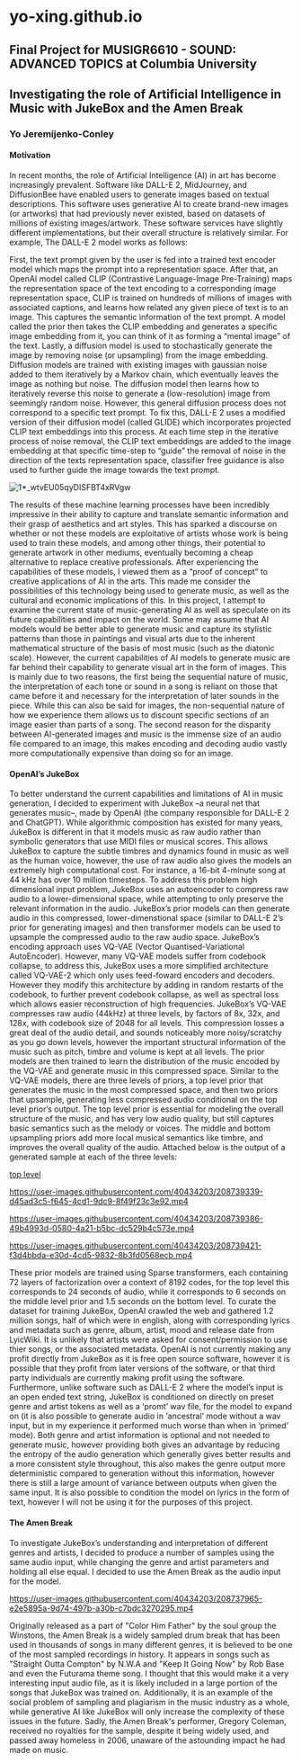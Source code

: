 # yo-xing.github.io
## Final Project for MUSIGR6610 - SOUND: ADVANCED TOPICS at Columbia University

## Investigating the role of Artificial Intelligence in Music with JukeBox and the Amen Break
### Yo Jeremijenko-Conley  

#### Motivation
In recent months, the role of Artificial Intelligence (AI) in art has become increasingly prevalent. Software like DALL-E 2, MidJourney, and DiffusionBee have enabled users to generate images based on textual descriptions. This software uses generative AI to create brand-new images (or artworks) that had previously never existed, based on datasets of millions of existing images/artwork. These software services have slightly different implementations, but their overall structure is relatively similar. For example, The DALL-E 2 model works as follows: 

First, the text prompt given by the user is fed into a trained text encoder model which maps the prompt into a representation space. After that, an OpenAI model called CLIP (Contrastive Language-Image Pre-Training) maps the representation space of the text encoding to a corresponding image representation space, CLIP is trained on hundreds of millions of images with associated captions, and learns how related any given piece of text is to an image. This captures the semantic information of the text prompt. A model called the prior then takes the CLIP embedding and generates a specific image embedding from it, you can think of it as forming a “mental image” of the text. Lastly, a diffusion model is used to stochastically generate the image by removing noise (or upsampling) from the image embedding. Diffusion models are trained with existing images with gaussian noise added to them iteratively by a Markov chain, which eventually leaves the image as nothing but noise. The diffusion model then learns how to iteratively reverse this noise to generate a (low-resolution) image from seemingly random noise. However, this general diffusion process does not correspond to a specific text prompt. To fix this, DALL-E 2 uses a modified version of their diffusion model (called GLIDE) which incorporates projected CLIP text embeddings into this process. At each time step in the iterative process of noise removal, the CLIP text embeddings are added to the image embedding at that specific time-step to “guide” the removal of noise in the direction of the texts representation space, classifier free guidance is also used to further guide the image towards the text prompt. 

![1*_wtvEU05qyDISFBT4xRVgw](https://user-images.githubusercontent.com/40434203/208201013-bfaeac92-8ea9-4773-82b0-4c582fcfee48.png)

  
  The results of these machine learning processes have been incredibly impressive in their ability to capture and translate semantic information and their grasp of aesthetics and art styles. This has sparked a discourse on whether or not these models are exploitative of artists whose work is being used to train these models, and among other things, their potential to generate artwork in other mediums, eventually becoming a cheap alternative to replace creative professionals. After experiencing the capabilities of these models, I viewed them as a “proof of concept” to creative applications of AI in the arts. This made me consider the possibilities of this technology being used to generate music, as well as the cultural and economic implications of this. In this project, I attempt to examine the current state of music-generating AI as well as speculate on its future capabilities and impact on the world. 
Some may assume that AI models would be better able to generate music and capture its stylistic patterns than those in paintings and visual arts due to the inherent mathematical structure of the basis of most music (such as the diatonic scale). However, the current capabilities of AI models to generate music are far behind their capability to generate visual art in the form of images. This is mainly due to two reasons, the first being the sequential nature of music, the interpretation of each tone or sound in a song is reliant on those that came before it and necessary for the interpretation of later sounds in the piece. While this can also be said for images, the non-sequential nature of how we experience them allows us to discount specific sections of an image easier than parts of a song. The second reason for the disparity between AI-generated images and music is the immense size of an audio file compared to an image, this makes encoding and decoding audio vastly more computationally expensive than doing so for an image. 

#### OpenAI’s JukeBox

To better understand the current capabilities and limitations of AI in music generation, I decided to experiment with JukeBox –a neural net that generates music–, made by OpenAI (the company responsible for DALL-E 2 and ChatGPT). While algorithmic composition has existed for many years, JukeBox is different in that it models music as raw audio rather than symbolic generators that use MIDI files or musical scores. This allows JukeBox to capture the subtle timbres and dynamics found in music as well as the human voice, however, the use of raw audio also gives the models an extremely high computational cost. For instance, a 16-bit 4-minute song at 44 kHz has over 10 million timesteps. To address this problem high dimensional input problem, JukeBox uses an autoencoder to compress raw audio to a lower-dimensional space, while attempting to only preserve the relevant information in the audio. JukeBox’s prior models can then generate audio in this compressed, lower-dimenstional space (similar to DALL-E 2’s prior for generating images) and then transformer models can be used to upsample the compressed audio to the raw audio space. JukeBox’s encoding approach uses VQ-VAE (Vector Quantised-Variational AutoEncoder). However, many VQ-VAE models suffer from codebook collapse, to address this, JukeBox uses a more simplified architecture called VQ-VAE-2 which only uses feed-foward encoders and decoders. However they modify this architecture by adding in random restarts of the codebook, to further prevent codebook collapse, as well as spectral loss which allows easier reconstruction of high frequencies. JukeBox’s VQ-VAE compresses raw audio (44kHz) at three levels, by factors of 8x, 32x, and 128x, with codebook size of 2048 for all levels. This compression losses a great deal of the audio detail, and sounds noticeably more noisy/scratchy as you go down levels, however the important structural information of the music such as pitch, timbre and volume is kept at all levels. 
The prior models are then trained to learn the distribution of the music encoded by the VQ-VAE and generate music in this compressed space. Similar to the VQ-VAE models, there are three levels of priors, a top level prior that generates the music in the most compressed space, and then two priors that upsample, generating less compressed audio conditional on the top level prior’s output. The top level prior is essential for modeling the overall structure of the music, and has very low audio quality, but still captures basic semantics such as the melody or voices. The middle and bottom upsampling priors add more local musical semantics like timbre, and improves the overall quality of the audio. Attached below is the output of a generated sample at each of the three levels:




[top level](https://drive.google.com/file/d/1AHoF42S0TAQgeaL0c2aoZpCZsF9uHMp8/view?usp=sharing)

https://user-images.githubusercontent.com/40434203/208739339-d45ad3c5-f645-4cd1-9dc9-8f49f23c3e92.mp4

https://user-images.githubusercontent.com/40434203/208739386-49b4993d-0580-4a21-b5bc-dc529b4c573e.mp4

https://user-images.githubusercontent.com/40434203/208739421-f3d4bbda-e30d-4cd5-9832-8b3fd0568ecb.mp4

These prior models are trained using Sparse transformers, each containing 72 layers of factorization over a context of 8192 codes, for the top level this corresponds to 24 seconds of audio, while it corresponds to 6 seconds on the middle level prior and 1.5 seconds on the bottom level.
	To curate the dataset for training JukeBox, OpenAI crawled the web and gathered 1.2 million songs, half of which were in english, along with corresponding lyrics and metadata such as genre, album, artist, mood and release date from LyicWiki. It is unlikely that artists were asked for consent/permission to use thier songs, or the associated metadata. OpenAI is not currently making any profit directly from JukeBox as it is free open source software, however it is possible that they profit from later versions of the software, or that third party individuals are currently making profit using the software. 
	Furthermore, unlike software such as DALL-E 2 where the model’s input is an open ended text string, JukeBox is conditioned on directly on preset genre and artist tokens as well as a ‘promt’ wav file, for the model to expand on (it is also possible to generate audio in ‘ancestral’ mode without a wav input, but in my experience it performed much worse than when in ‘primed’ mode). Both genre and artist information is optional and not needed to generate music, however providing both gives an advantage by reducing the entropy of the audio generation which generally gives better results and a more consistent style throughout, this also makes the genre output more deterministic compared to generation without this information, however there is still a large amount of variance between outputs when given the same input. It is also possible to condition the model on lyrics in the form of text, however I will not be using it for the purposes of this project. 


#### The Amen Break

To investigate JukeBox’s understanding and interpretation of different genres and artists, I decided to produce a number of samples using the same audio input, while changing the genre and artist parameters and holding all else equal. I decided to use the Amen Break as the audio input for the model. 

https://user-images.githubusercontent.com/40434203/208737965-e2e5895a-9d74-497b-a30b-c7bdc3270295.mp4


Originally released as a part of "Color Him Father" by the soul group the Winstons, the Amen Break is a widely sampled drum break that has been used in thousands of songs in many different genres, it is believed to be one of the most sampled recordings in history. It appears in songs such as "Straight Outta Compton" by N.W.A and "Keep It Going Now" by Rob Base and even the Futurama theme song. I thought that this would make it a very interesting input audio file, as it is likely included in a large portion of the songs that JukeBox was trained on. Additionally, it is an example of the social problem of sampling and plagiarism in the music industry as a whole, while generative AI like JukeBox will only increase the complexity of these issues in the future. Sadly, the Amen Break's performer, Gregory Coleman, received no royalties for the sample, despite it being widely used, and passed away homeless in 2006, unaware of the astounding impact he had made on music. 

